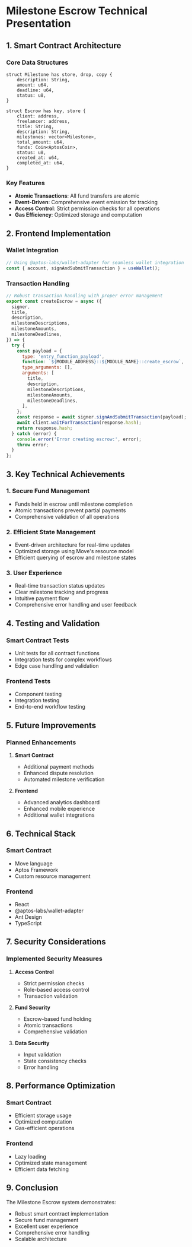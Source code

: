 # Milestone Escrow Technical Presentation

## 1. Smart Contract Architecture

### Core Data Structures
```move
struct Milestone has store, drop, copy {
    description: String,
    amount: u64,
    deadline: u64,
    status: u8,
}

struct Escrow has key, store {
    client: address,
    freelancer: address,
    title: String,
    description: String,
    milestones: vector<Milestone>,
    total_amount: u64,
    funds: Coin<AptosCoin>,
    status: u8,
    created_at: u64,
    completed_at: u64,
}
```

### Key Features
- **Atomic Transactions**: All fund transfers are atomic
- **Event-Driven**: Comprehensive event emission for tracking
- **Access Control**: Strict permission checks for all operations
- **Gas Efficiency**: Optimized storage and computation

## 2. Frontend Implementation

### Wallet Integration
```javascript
// Using @aptos-labs/wallet-adapter for seamless wallet integration
const { account, signAndSubmitTransaction } = useWallet();
```

### Transaction Handling
```javascript
// Robust transaction handling with proper error management
export const createEscrow = async ({
  signer,
  title,
  description,
  milestoneDescriptions,
  milestoneAmounts,
  milestoneDeadlines,
}) => {
  try {
    const payload = {
      type: 'entry_function_payload',
      function: `${MODULE_ADDRESS}::${MODULE_NAME}::create_escrow`,
      type_arguments: [],
      arguments: [
        title,
        description,
        milestoneDescriptions,
        milestoneAmounts,
        milestoneDeadlines,
      ],
    };
    const response = await signer.signAndSubmitTransaction(payload);
    await client.waitForTransaction(response.hash);
    return response.hash;
  } catch (error) {
    console.error('Error creating escrow:', error);
    throw error;
  }
};
```

## 3. Key Technical Achievements

### 1. Secure Fund Management
- Funds held in escrow until milestone completion
- Atomic transactions prevent partial payments
- Comprehensive validation of all operations

### 2. Efficient State Management
- Event-driven architecture for real-time updates
- Optimized storage using Move's resource model
- Efficient querying of escrow and milestone states

### 3. User Experience
- Real-time transaction status updates
- Clear milestone tracking and progress
- Intuitive payment flow
- Comprehensive error handling and user feedback

## 4. Testing and Validation

### Smart Contract Tests
- Unit tests for all contract functions
- Integration tests for complex workflows
- Edge case handling and validation

### Frontend Tests
- Component testing
- Integration testing
- End-to-end workflow testing

## 5. Future Improvements

### Planned Enhancements
1. **Smart Contract**
   - Additional payment methods
   - Enhanced dispute resolution
   - Automated milestone verification

2. **Frontend**
   - Advanced analytics dashboard
   - Enhanced mobile experience
   - Additional wallet integrations

## 6. Technical Stack

### Smart Contract
- Move language
- Aptos Framework
- Custom resource management

### Frontend
- React
- @aptos-labs/wallet-adapter
- Ant Design
- TypeScript

## 7. Security Considerations

### Implemented Security Measures
1. **Access Control**
   - Strict permission checks
   - Role-based access control
   - Transaction validation

2. **Fund Security**
   - Escrow-based fund holding
   - Atomic transactions
   - Comprehensive validation

3. **Data Security**
   - Input validation
   - State consistency checks
   - Error handling

## 8. Performance Optimization

### Smart Contract
- Efficient storage usage
- Optimized computation
- Gas-efficient operations

### Frontend
- Lazy loading
- Optimized state management
- Efficient data fetching

## 9. Conclusion

The Milestone Escrow system demonstrates:
- Robust smart contract implementation
- Secure fund management
- Excellent user experience
- Comprehensive error handling
- Scalable architecture 